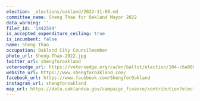 ```yaml
---
election: _elections/oakland/2022-11-08.md
committee_name: Sheng Thao for Oakland Mayor 2022
data_warning: ''
filer_id: '1442594'
is_accepted_expenditure_ceiling: true
is_incumbent: false
name: Sheng Thao
occupation: Oakland City Councilmember
photo_url: Sheng-Thao-2022.jpg
twitter_url: shengforoakland
votersedge_url: https://votersedge.org/ca/en/ballot/election/104-c6a989/address/null/zip/94611/contests/contest/24183/candidate/158505?&cty=ca%2falm&date=2022-11-08
website_url: https://www.shengforoakland.com/
facebook_url: https://www.facebook.com/ShengforOakland
instagram_url: shengforoakland
map_url: https://data.oaklandca.gov/campaign_finance/contribution?electionYear=2022&candidates=1442594&since=2020-02-22&until=2022-06-30
---
```

